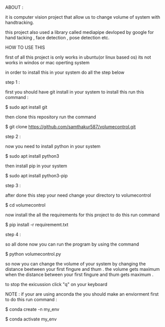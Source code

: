 ABOUT : 

it is computer vision project that allow us to  change volume of system with handtracking.

this project also used a library called mediapipe devloped by google for hand tacking , face detection , pose detection etc.

HOW TO USE THIS 

first of all this project is only works in ubuntu(or linux based os) its not works in windos or mac operting system

in order to install this in your system do all the step below

step 1 : 

first you should have git install in your system to install this run this command :

$ sudo apt install git

then clone this repository run the command 

$ git clone https://github.com/samthakur587/volumecontrol.git

step 2 :

now you need to install python in your system 

$ sudo apt install python3

then install pip in your system

$ sudo apt install python3-pip

step 3 :

after done this step your need change your directory to volumecontrol 

$ cd volumecontrol

now install the all the requirements for this project to do this run command

$ pip install -r requirememt.txt

step 4 :

so all done now you can run the program by using the command

$ python volumecontrol.py

so now you can change the volume of your system by changing the distance beetween your first fingure and thum . the volume gets maximum when the distance between your first fingure and thum gets maximum .

to stop the exicussion click "q" on your keyboard

NOTE :  if your are using anconda the you should make an enviorment first to do this run command :

$ conda create -n my_env

$ conda activate my_env


